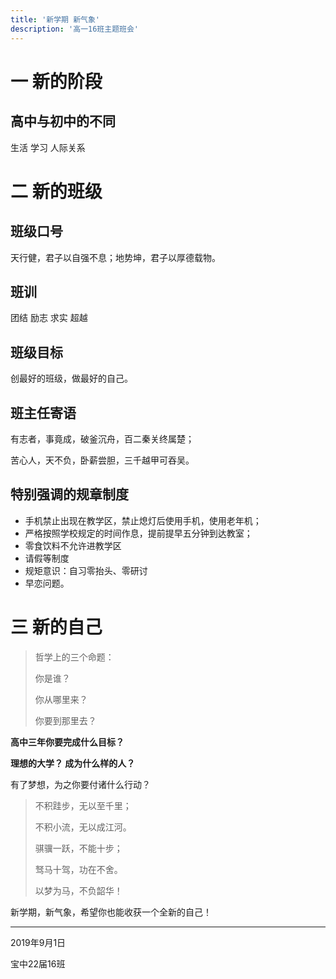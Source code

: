 ```yaml
---
title: '新学期 新气象'
description: '高一16班主题班会'
---
```


# 一 新的阶段

## 高中与初中的不同

生活 学习 人际关系



# 二 新的班级

## 班级口号

天行健，君子以自强不息；地势坤，君子以厚德载物。

## 班训

团结 励志 求实 超越

## 班级目标

创最好的班级，做最好的自己。

## 班主任寄语

有志者，事竟成，破釜沉舟，百二秦关终属楚；

苦心人，天不负，卧薪尝胆，三千越甲可吞吴。

## **特别强调的规章制度**

- 手机禁止出现在教学区，禁止熄灯后使用手机，使用老年机；
- 严格按照学校规定的时间作息，提前提早五分钟到达教室；
- 零食饮料不允许进教学区
- 请假等制度
- 规矩意识：自习零抬头、零研讨
- 早恋问题。



# 三 新的自己

> 哲学上的三个命题：
>
> 你是谁？
>
> 你从哪里来？
>
> 你要到那里去？

**高中三年你要完成什么目标？**

**理想的大学？ 成为什么样的人？**

有了梦想，为之你要付诸什么行动？

> 不积跬步，无以至千里；
>
> 不积小流，无以成江河。
>
> 骐骥一跃，不能十步；
>
> 驽马十驾，功在不舍。
>
> 
>
> 以梦为马，不负韶华！

新学期，新气象，希望你也能收获一个全新的自己！

---

2019年9月1日

宝中22届16班